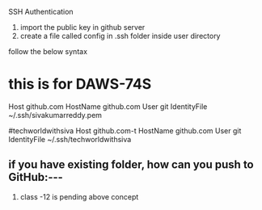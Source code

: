 SSH Authentication
1. import the public key in github server
2. create a file called config in .ssh folder inside user directory

follow the below syntax

# this is for DAWS-74S
Host github.com
  HostName github.com
  User git
  IdentityFile ~/.ssh/sivakumarreddy.pem

#techworldwithsiva
Host github.com-t
  HostName github.com
  User git
  IdentityFile ~/.ssh/techworldwithsiva

  if you have existing folder, how can you push to GitHub:---
  ----------------------------------------------------------------

  1. class -12 is pending above concept 